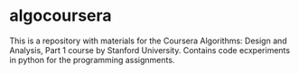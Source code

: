 # algocoursera

This is a repository with materials for the Coursera Algorithms: Design and Analysis, Part 1 course by Stanford University. Contains code ecxperiments in python for the programming assignments.
